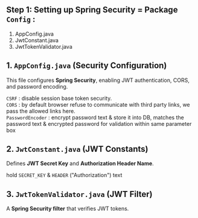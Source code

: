 ## Step 1: Setting up Spring Security = Package `Config` :    
1. AppConfig.java
2. JwtConstant.java
3. JwtTokenValidator.java


## **1. `AppConfig.java` (Security Configuration)**  
This file configures **Spring Security**, enabling JWT authentication, CORS, and password encoding.

`CSRF` : disable session base token security.    
`CORS` : by default browser refuse to communicate with third party links, we pass the allowed links here.  
`PasswordEncoder` : encrypt password text & store it into DB, matches the password text & encrypted password for validation within same parameter box  


## **2. `JwtConstant.java` (JWT Constants)**
Defines **JWT Secret Key** and **Authorization Header Name**.

hold `SECRET_KEY` & `HEADER` ("Authorization") text  

## **3. `JwtTokenValidator.java` (JWT Filter)**
A **Spring Security filter** that verifies JWT tokens.  

